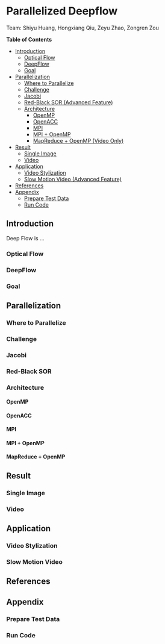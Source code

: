 # Parallelized Deepflow

Team: Shiyu Huang, Hongxiang Qiu, Zeyu Zhao, Zongren Zou

**Table of Contents** 

+ [Introduction](README.md#introduction)
  + [Optical Flow](README.md#optical-flow)
  + [DeepFlow](README.md#deepflow)
  + [Goal](README.md#goal)
+ [Parallelization](README.md#parallelization)
  + [Where to Parallelize](README.md#where-to-parallelize)
  + [Challenge](README.md#challenge)
  + [Jacobi](README.md#jacobi)
  + [Red-Black SOR (Advanced Feature)](README.md#red-black-sor)
  + [Architecture](README.md#architecture)
    + [OpenMP](README.md#openmp)
    + [OpenACC](README.md#openacc)
    + [MPI](README.md#mpi)
    + [MPI + OpenMP](README.md#mpi--openmp)
    + [MapReduce + OpenMP (Video Only)](README.md#mapreduce--openmp)
+ [Result](README.md#result)
  + [Single Image](README.md#single-image)
  + [Video](README.md#video)
+ [Application](README.md#application)
  + [Video Stylization](README.md#video-stylization)
  + [Slow Motion Video (Advanced Feature)](README.md#slow-motion-video)
+ [References](README.md#references)
+ [Appendix](README.md#appendix)
  + [Prepare Test Data](README.md#prepare-test-data)  
  + [Run Code](README.md#run-code)

## Introduction
Deep Flow is ...

### Optical Flow

### DeepFlow

### Goal

## Parallelization

### Where to Parallelize

### Challenge

### Jacobi

### Red-Black SOR

### Architecture

#### OpenMP

#### OpenACC

#### MPI

#### MPI + OpenMP

#### MapReduce + OpenMP

## Result

### Single Image

### Video

## Application

### Video Stylization

### Slow Motion Video

## References

## Appendix

### Prepare Test Data

### Run Code
